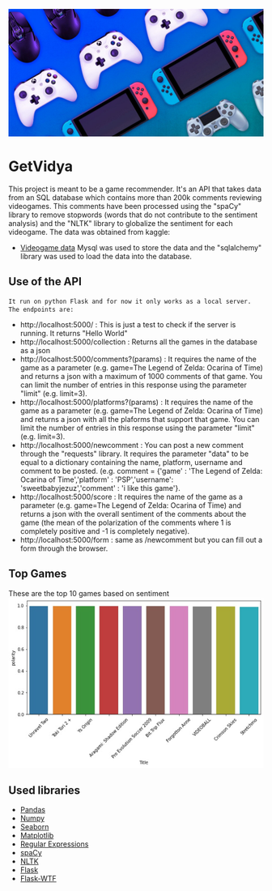 ![videogames](https://github.com/DiegoCefalo/GetVidya/blob/main/img/national-video-games-day.jpg)
# GetVidya
This project is meant to be a game recommender. It's an API that takes data from an SQL database which contains more than 200k comments reviewing videogames. This comments have been processed using the "spaCy" library to remove stopwords (words that do not contribute to the sentiment analysis) and the "NLTK" library to globalize the sentiment for each videogame. The data was obtained from kaggle:
* [Videogame data](https://www.kaggle.com/dahlia25/metacritic-video-game-comments)
    Mysql was used to store the data and the "sqlalchemy" library was used to load the data into the database.
## Use of the API
    It run on python Flask and for now it only works as a local server. The endpoints are:
* http://localhost:5000/ : This is just a test to check if the server is running. It returns "Hello World"
* http://localhost:5000/collection : Returns all the games in the database as a json
* http://localhost:5000/comments?(params) : It requires the name of the game as a parameter (e.g. game=The Legend of Zelda: Ocarina of Time) and returns a json with a maximum of 1000 comments of that game. You can limit the number of entries in this response using the parameter "limit" (e.g. limit=3).
* http://localhost:5000/platforms?(params) : It requires the name of the game as a parameter (e.g. game=The Legend of Zelda: Ocarina of Time) and returns a json with all the plaforms that support that game. You can limit the number of entries in this response using the parameter "limit" (e.g. limit=3).
* http://localhost:5000/newcomment : You can post a new comment through the "requests" library. It requires the parameter "data" to be equal to a dictionary containing the name, platform, username and comment to be posted. (e.g. comment = {'game' : 'The Legend of Zelda: Ocarina of Time','platform' : 'PSP','username': 'sweetbabyjezuz','comment' : 'i like this game'}.
* http://localhost:5000/score : It requires the name of the game as a parameter (e.g. game=The Legend of Zelda: Ocarina of Time) and returns a json with the overall sentiment of the comments about the game (the mean of the polarization of the comments where 1 is completely positive and -1 is completely negative). 
* http://localhost:5000/form :  same as /newcomment but you can fill out a form through the browser.
## Top Games
These are the top 10 games based on sentiment
![top games](https://github.com/DiegoCefalo/GetVidya/blob/main/img/topgames.jpg)
 
 ## Used libraries
 * [Pandas](https://pandas.pydata.org/docs/)
 * [Numpy](https://numpy.org/doc/stable/)
 * [Seaborn](https://seaborn.pydata.org/)
 * [Matplotlib](https://matplotlib.org/stable/index.html)
 * [Regular Expressions](https://docs.python.org/3/library/re.html)
 * [spaCy](https://spacy.io/usage)
 * [NLTK](https://www.nltk.org/)
 * [Flask](https://flask.palletsprojects.com/en/2.0.x/)
 * [Flask-WTF](https://flask-wtf.readthedocs.io/en/0.15.x/)